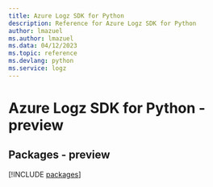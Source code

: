 ```yaml
---
title: Azure Logz SDK for Python
description: Reference for Azure Logz SDK for Python
author: lmazuel
ms.author: lmazuel
ms.data: 04/12/2023
ms.topic: reference
ms.devlang: python
ms.service: logz
---
```

# Azure Logz SDK for Python - preview
## Packages - preview
[!INCLUDE [packages](logz-index.md)]